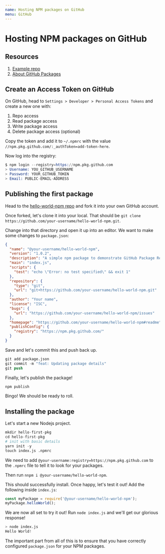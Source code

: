 ```yaml
---
name: Hosting NPM packages on GitHub
menu: GitHub
---
```


# Hosting NPM packages on GitHub

## Resources

1. [Example repo](https://github.com/Codertocat/hello-world-npm)
2. [About GitHub Packages](https://docs.github.com/en/packages/publishing-and-managing-packages/about-github-packages)

## Create an Access Token on GitHub

On GitHub, head to `Settings > Developer > Personal Access Tokens` and create a new one with:

1. Repo access
2. Read package access
3. Write package access
4. Delete package access (optional)

Copy the token and add it to `~/.npmrc` with the value `//npm.pkg.github.com/:_authToken=add-token-here`.

Now log into the registry:

```s
$ npm login --registry=https://npm.pkg.github.com
> Username: YOU_GITHUB_USERNAME
> Password: YOUR_GITHUB_TOKEN
> Email: PUBLIC-EMAIL-ADDRESS
```

## Publishing the first package

Head to the [hello-world-npm repo](https://github.com/Codertocat/hello-world-npm) and fork it into your own GitHub account.

Once forked, let's clone it into your local. That should be `git clone https://github.com/your-username/hello-world-npm.git`.

Change into that directory and open it up into an editor. We want to make some changes to `package.json`:

```json
{
  "name": "@your-username/hello-world-npm",
  "version": "1.0.2",
  "description": "A simple npm package to demonstrate GitHub Package Registry",
  "main": "index.js",
  "scripts": {
    "test": "echo \"Error: no test specified\" && exit 1"
  },
  "repository": {
    "type": "git",
    "url": "git+https://github.com/your-username/hello-world-npm.git"
  },
  "author": "Your name",
  "license": "ISC",
  "bugs": {
    "url": "https://github.com/your-username/hello-world-npm/issues"
  },
  "homepage": "https://github.com/your-username/hello-world-npm#readme",
  "publishConfig": {
    "registry": "https://npm.pkg.github.com/"
  }
}
```

Save and let's commit this and push back up.

```s
git add package.json
git commit -m "feat: Updating package details"
git push
```

Finally, let's publish the package!

```s
npm publish
```

Bingo! We should be ready to roll.

## Installing the package

Let's start a new Nodejs project.

```s
mkdir hello-first-pkg
cd hello-first-pkg
# init with basic details
yarn init -y
touch index.js .npmrc
```

We need to add `@your-username:registry=https://npm.pkg.github.com` to the `.npmrc` file to tell it to look for your packages.

Then run `nnpm i @your-username/hello-world-npm`.

This should successfully install. Once happy, let's test it out! Add the following inside `index.js`:

```javascript
const myPackage = require('@your-username/hello-world-npm');
myPackage.helloWorld();
```

We are now all set to try it out! Run `node index.js` and we'll get our glorious response!

```s
> node index.js
Hello World!
```

The important part from all of this is to ensure that you have correctly configured `package.json` for your NPM packages.
